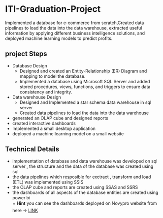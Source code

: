 # ITI-Graduation-Project
Implemented a database for e-commerce from scratch,Created data pipelines to load the data
into the data warehouse, extracted useful information by applying different business intelligence solutions, and deployed machine learning models to predict profits.
## project Steps
- Database Design
  - Designed and created an Entity-Relationship (ER) Diagram and mapping to model the database. 
  - Implemented a database using Microsoft SQL Server and added stored procedures, views, functions, and triggers to ensure data consistency and integrity.
- Data warehouse Design
  - Designed and Implemented a star schema data warehouse in sql server
  - Created data pipelines to load the data into the data warehouse 
- generated an OLAP cube and designed reports
- created interactive dashboards
- Implemented a small desktop application
- deployed a machine learning model on a small website 
## Technical Details
- implementation of database and data warehouse was developed on sql server , the structure and the data of the database was created using sql 
- the data pipelines which resposible for exctract , transform and load (ETL) was implemented using SSIS 
- the OLAP cube and reports are created using SSAS and SSRS 
- the dashboards of all aspects of the database entities are created using power bi  
    ⭐ **Hint** you can see the dashboards deployed on Novypro website from here -> [LINK](https://www.novypro.com/project/power-bi-73)


